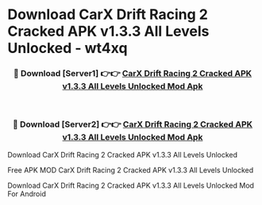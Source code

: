 # Download CarX Drift Racing 2 Cracked APK v1.3.3 All Levels Unlocked - wt4xq



<div align="center">
<h3>🔴 Download [Server1] 👉👉 <a href="https://momento.my/?title=CarX_Drift_Racing_2_Cracked_APK_v1.3.3_All_Levels_Unlocked">CarX Drift Racing 2 Cracked APK v1.3.3 All Levels Unlocked Mod Apk</a></h3><br>

<h3>🔴 Download [Server2] 👉👉 <a href="https://momento.my/?title=CarX_Drift_Racing_2_Cracked_APK_v1.3.3_All_Levels_Unlocked">CarX Drift Racing 2 Cracked APK v1.3.3 All Levels Unlocked Mod Apk</a></h3>
</div>



Download CarX Drift Racing 2 Cracked APK v1.3.3 All Levels Unlocked 

Free APK MOD CarX Drift Racing 2 Cracked APK v1.3.3 All Levels Unlocked 

Download CarX Drift Racing 2 Cracked APK v1.3.3 All Levels Unlocked Mod For Android
